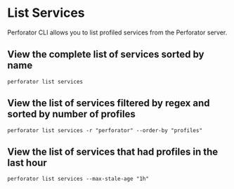 # List Services

Perforator CLI allows you to list profiled services from the Perforator server.

## View the complete list of services sorted by name

```console
perforator list services
```

## View the list of services filtered by regex and sorted by number of profiles

```console
perforator list services -r "perforator" --order-by "profiles"
```

## View the list of services that had profiles in the last hour

```console
perforator list services --max-stale-age "1h"
```

